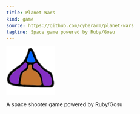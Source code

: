 ```yaml
---
title: Planet Wars
kind: game
source: https://github.com/cyberarm/planet-wars
tagline: Space game powered by Ruby/Gosu
---
```

![LOGO](https://raw.githubusercontent.com/cyberarm/planet-wars/master/assets/default/ships/ship.png)

A space shooter game powered by Ruby/Gosu
